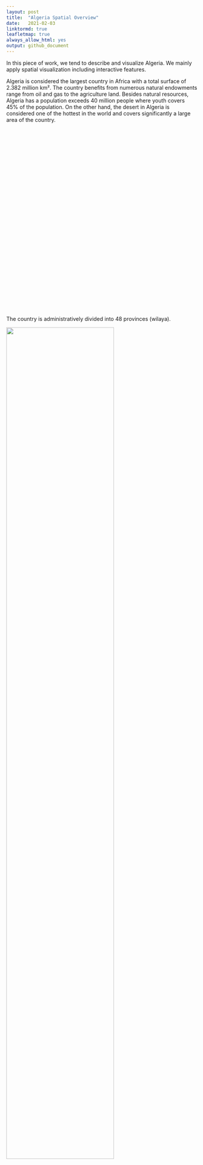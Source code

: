 ```yaml
---
layout: post
title:  "Algeria Spatial Overview"
date:   2021-02-03
linktormd: true
leafletmap: true
always_allow_html: yes
output: github_document
---
```


In this piece of work, we tend to describe and visualize Algeria. We mainly apply spatial visualization including interactive features.

Algeria is considered the largest country in Africa with a total surface of 2.382 million km². The country benefits from numerous natural endowments range from oil and gas to the agriculture land. Besides natural resources, Algeria has a population exceeds 40 million people where youth covers 45% of the population. On the other hand, the desert in Algeria is considered one of the hottest in the world and covers significantly a large area of the country. 

<!--html_preserve-->

<div id="htmlwidget-5ecb6afbd2fea1aee589" style="width:672px;height:480px;" class="leaflet html-widget"></div>
<script type="application/json" data-for="htmlwidget-5ecb6afbd2fea1aee589">{"x":{"options":{"crs":{"crsClass":"L.CRS.EPSG3857","code":null,"proj4def":null,"projectedBounds":null,"options":{}}},"setView":[[-36.877,174.764],16,[]],"calls":[{"method":"addTiles","args":["//{s}.tile.openstreetmap.org/{z}/{x}/{y}.png",null,null,{"minZoom":0,"maxZoom":18,"tileSize":256,"subdomains":"abc","errorTileUrl":"","tms":false,"noWrap":false,"zoomOffset":0,"zoomReverse":false,"opacity":1,"zIndex":1,"detectRetina":false,"attribution":"&copy; <a href=\"http://openstreetmap.org\">OpenStreetMap<\/a> contributors, <a href=\"http://creativecommons.org/licenses/by-sa/2.0/\">CC-BY-SA<\/a>"}]},{"method":"addMarkers","args":[-36.877,174.764,null,null,null,{"interactive":true,"draggable":false,"keyboard":true,"title":"","alt":"","zIndexOffset":0,"opacity":1,"riseOnHover":false,"riseOffset":250},"Maunga Whau",null,null,null,null,{"interactive":false,"permanent":false,"direction":"auto","opacity":1,"offset":[0,0],"textsize":"10px","textOnly":false,"className":"","sticky":true},null]}],"limits":{"lat":[-36.877,-36.877],"lng":[174.764,174.764]}},"evals":[],"jsHooks":[]}</script>

<!--/html_preserve-->


The country is administratively divided into 48 provinces (wilaya). 



 <img src="/Miloud_Lacheheb/static/assets/img/blog/AlgMap.png" width="75%">

